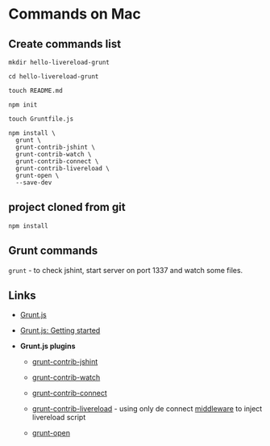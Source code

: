 # Commands on Mac

## Create commands list

```
mkdir hello-livereload-grunt

cd hello-livereload-grunt

touch README.md

npm init

touch Gruntfile.js

npm install \
  grunt \
  grunt-contrib-jshint \
  grunt-contrib-watch \
  grunt-contrib-connect \
  grunt-contrib-livereload \
  grunt-open \
  --save-dev
```

## project cloned from git

```
npm install
```

## Grunt commands

`grunt` - to check jshint, start server on port 1337 and watch some files.


## Links

* [Grunt.js](http://gruntjs.com/configuring-tasks)

* [Grunt.js: Getting started](http://gruntjs.com/getting-started)

* **Grunt.js plugins**

  * [grunt-contrib-jshint](https://github.com/gruntjs/grunt-contrib-jshint)

  * [grunt-contrib-watch](https://github.com/gruntjs/grunt-contrib-watch)

  * [grunt-contrib-connect](https://github.com/gruntjs/grunt-contrib-connect)

  * [grunt-contrib-livereload](https://github.com/gruntjs/grunt-contrib-livereload) - using only de connect [middleware](https://github.com/gruntjs/grunt-contrib-livereload#the-livereload-task) to inject livereload script

  * [grunt-open](https://github.com/onehealth/grunt-open)

